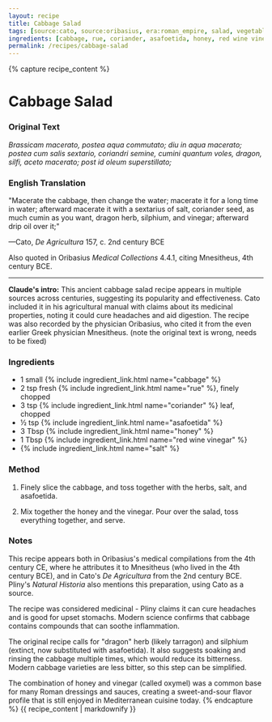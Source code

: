 ```yaml
---
layout: recipe
title: Cabbage Salad
tags: [source:cato, source:oribasius, era:roman_empire, salad, vegetable]
ingredients: [cabbage, rue, coriander, asafoetida, honey, red wine vinegar, salt]
permalink: /recipes/cabbage-salad
---
```


{% capture recipe_content %}
# Cabbage Salad

### Original Text
*Brassicam macerato, postea aqua commutato; diu in aqua macerato; postea cum salis sextario, coriandri semine, cumini quantum voles, dragon, silfi, aceto macerato; post id oleum superstillato;*

### English Translation
"Macerate the cabbage, then change the water; macerate it for a long time in water; afterward macerate it with a sextarius of salt, coriander seed, as much cumin as you want, dragon herb, silphium, and vinegar; afterward drip oil over it;"

—Cato, *De Agricultura* 157, c. 2nd century BCE

Also quoted in Oribasius *Medical Collections* 4.4.1, citing Mnesitheus, 4th century BCE.

___

**Claude's intro:** This ancient cabbage salad recipe appears in multiple sources across centuries, suggesting its popularity and effectiveness. Cato included it in his agricultural manual with claims about its medicinal properties, noting it could cure headaches and aid digestion. The recipe was also recorded by the physician Oribasius, who cited it from the even earlier Greek physician Mnesitheus. (note the original text is wrong, needs to be fixed)

### Ingredients
- 1 small {% include ingredient_link.html name="cabbage" %}  
- 2 tsp fresh {% include ingredient_link.html name="rue" %}, finely chopped  
- 3 tsp {% include ingredient_link.html name="coriander" %} leaf, chopped  
- ½ tsp {% include ingredient_link.html name="asafoetida" %}  
- 3 Tbsp {% include ingredient_link.html name="honey" %}  
- 1 Tbsp {% include ingredient_link.html name="red wine vinegar" %}  
- {% include ingredient_link.html name="salt" %}

### Method
1. Finely slice the cabbage, and toss together with the herbs, salt, and asafoetida.

2. Mix together the honey and the vinegar. Pour over the salad, toss everything together, and serve.

### Notes
This recipe appears both in Oribasius's medical compilations from the 4th century CE, where he attributes it to Mnesitheus (who lived in the 4th century BCE), and in Cato's *De Agricultura* from the 2nd century BCE. Pliny's *Natural Historia* also mentions this preparation, using Cato as a source.

The recipe was considered medicinal - Pliny claims it can cure headaches and is good for upset stomachs. Modern science confirms that cabbage contains compounds that can soothe inflammation.

The original recipe calls for "dragon" herb (likely tarragon) and silphium (extinct, now substituted with asafoetida). It also suggests soaking and rinsing the cabbage multiple times, which would reduce its bitterness. Modern cabbage varieties are less bitter, so this step can be simplified.

The combination of honey and vinegar (called oxymel) was a common base for many Roman dressings and sauces, creating a sweet-and-sour flavor profile that is still enjoyed in Mediterranean cuisine today.
{% endcapture %}
{{ recipe_content | markdownify }}